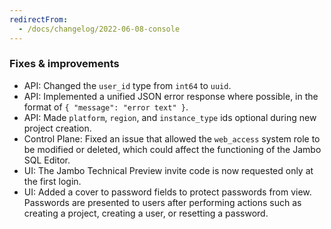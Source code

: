 ```yaml
---
redirectFrom:
  - /docs/changelog/2022-06-08-console
---
```


### Fixes & improvements

- API: Changed the `user_id` type from `int64` to `uuid`.
- API: Implemented a unified JSON error response where possible, in the format of `{ "message": "error text" }`.
- API: Made `platform`, `region`, and `instance_type` ids optional during new project creation.
- Control Plane: Fixed an issue that allowed the `web_access` system role to be modified or deleted, which could affect the functioning of the Jambo SQL Editor.
- UI: The Jambo Technical Preview invite code is now requested only at the first login.
- UI: Added a cover to password fields to protect passwords from view. Passwords are presented to users after performing actions such as creating a project, creating a user, or resetting a password.
